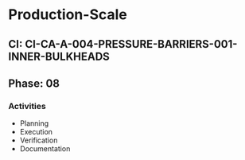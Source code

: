 # Production-Scale

## CI: CI-CA-A-004-PRESSURE-BARRIERS-001-INNER-BULKHEADS
## Phase: 08

### Activities
- Planning
- Execution
- Verification
- Documentation
